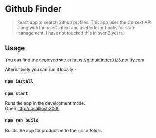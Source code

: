 # Github Finder

> React app to search Github profiles. This app uses the Context API along with the useContext and useReducer hooks for state management. I have not touched this in over 2 years.

## Usage
You can find the deployed site at https://githubfinder0123.netlify.com

Alternatively you can run it locally - 

### `npm install`

### `npm start`

Runs the app in the development mode.<br>
Open [http://localhost:3000](http://localhost:3000)

### `npm run build`

Builds the app for production to the `build` folder.<br>
